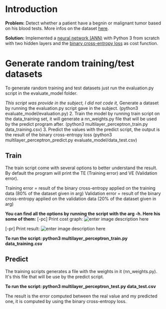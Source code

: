 # Introduction
**Problem:** 
Detect whether a patient have a begnin or malignant tumor based on his blood tests. More infos on the dataset [here](https://en.wikipedia.org/wiki/Fine-needle_aspiration).

**Solution:**
Implemented a [neural network (ANN)](https://en.wikipedia.org/wiki/Multilayer_perceptron) with Python 3 from scratch with two hidden layers and the [binary cross-entropy loss](https://en.wikipedia.org/wiki/Cross_entropy#Cross-entropy_error_function_and_logistic_regression) as cost function.

# Generate random training/test datasets
To generate random training and test datasets just run the evaluation.py script in the evaluate_model folder. 

*This script was provide in the subject, I did not code it,*
Generate a dataset by running the evaluation.py script gave in the subject. 
		(python3 evaluate_model/evaluation.py)
2. Train the model by running train script on the data_training set, it will generate a nn_weights.py file that will be used by the predict program after.
		(python3 multilayer_perceptron_train.py data_training.csv)
3. Predict the values with the predict script, the output is the result of the binary cross-entropy loss
		(python3 multilayer_perceptron_predict.py evaluate_model/data_test.csv)


## Train
The train script come with several options to better understand the result.
By default the program will print the TE (Training error) and VE (Validation error).

Training error = result of the binary cross-entropy applied on the training data (80% of the dataset given in arg)
Validation error = result of the binary cross-entropy applied on the validation data (20% of the dataset given in arg)

**You can find all the options by running the script with the arg -h. Here his some of them:**
[-pc] Print cost graph:
![enter image description here](https://i.ibb.co/p1Fchc9/multilayer-pc.png)

[-pr] Print result:
![enter image description here](https://i.ibb.co/8BgmQ3n/multilayer-pr.png)

**To run the script: 
python3 multilayer_perceptron_train.py data_training.csv**

## Predict
The training scripts generates a file with the weights in it (nn_weights.py). It's this file that will be use by the predict script.

**To run the script: 
python3 multilayer_perceptron_test.py data_test.csv**

The result is the error computed between the real value and my predicted one, it is computed by using the binary cross-entropy loss.
